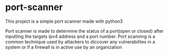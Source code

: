 # port-scanner
This project is a simple port scanner made with python3 

Port scanner is made to determine the status of a port(open or closed) after 
inputting the targets ipv4 address and a port number. 
Port scanning is a common technique used by attackers to diccover any 
vulnerabilites in a system or if a firewall is in active use by an organization

